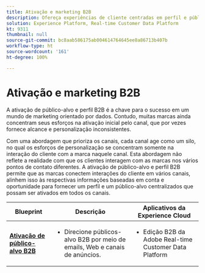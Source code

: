 ```yaml
---
title: Ativação e marketing B2B
description: Ofereça experiências de cliente centradas em perfil e públicos-alvo baseados em contas com a Real-time Customer Data Platform.
solution: Experience Platform, Real-time Customer Data Platform
kt: 9311
thumbnail: null
source-git-commit: bc8aab586175ab004614764645ee8a86713b407b
workflow-type: ht
source-wordcount: '161'
ht-degree: 100%

---
```



# Ativação e marketing B2B

A ativação de público-alvo e perfil B2B é a chave para o sucesso em um mundo de marketing orientado por dados. Contudo, muitas marcas ainda concentram seus esforços na ativação inicial pelo canal, que por vezes fornece alcance e personalização inconsistentes.

Com uma abordagem que prioriza os canais, cada canal age como um silo, no qual os esforços de personalização se concentram somente na interação do cliente com a marca naquele canal. Esta abordagem não reflete a realidade com que os clientes interagem com as marcas nos vários pontos de contato diferentes. A ativação de público-alvo e perfil B2B permite que as marcas conectem interações do cliente em vários canais, alinhem isso às respectivas informações baseadas em conta e oportunidade para fornecer um perfil e um público-alvo centralizados que possam ser ativados em todos os canais.

| Blueprint | Descrição | Aplicativos da Experience Cloud |
|---|---|---|
| **[Ativação de público-alvo B2B](b2bactivation.md)** | <ul><li>Direcione públicos-alvo B2B por meio de emails, Web e canais de anúncios.</li></ul> | <ul><li>Edição B2B da Adobe Real-time Customer Data Platform</li></ul> |